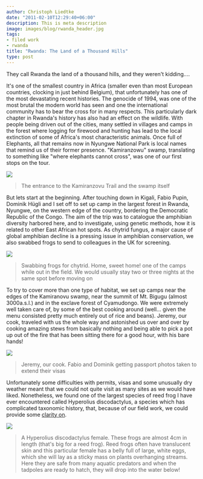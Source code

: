```yaml
---
author: Christoph Liedtke
date: "2011-02-10T12:29:40+06:00"
description: This is meta description
image: images/blog/rwanda_header.jpg
tags:
- filed work
- rwanda
title: "Rwanda: The Land of a Thousand Hills"
type: post
---
```


They call Rwanda the land of a thousand hills, and they weren't kidding....  

It's one of the smallest country in Africa (smaller even than most European countries, clocking in just behind Belgium), that unfortunately has one of the most devastating recent histories. The genocide of 1994, was one of the most brutal the modern world has seen and one the international community has to bear the cross for in many respects. This particularly dark chapter in Rwanda's history has also had an effect on the wildlife. With people being driven out of the cities, many settled in villages and camps in the forest where logging for firewood and hunting has lead to the local extinction of some of Africa's most characteristic animals. Once full of Elephants, all that remains now in Nyungwe National Park is local names that remind us of their former presence. "Kamiranzowu" swamp, translating to something like  "where elephants cannot cross", was one of our first stops on the tour.

![](/images/blog/rwanda_fig1.png)
>The entrance to the Kamiranzovu Trail and the swamp itself

But lets start at the beginning. After touching down in Kigali, Fabio Pupin, Dominik Hügli and I set off to set up camp in the largest forest in Rwanda, Nyungwe, on the western edge of the country, bordering the Democratic Republic of the Congo. The aim of the trip was to catalogue the amphibian diversity harbored here, and to investigate, using genetic methods, how it is related to other East African hot spots. As chytrid fungus, a major cause of global amphibian decline is a pressing issue in amphibian conservation, we also swabbed frogs to send to colleagues in the UK for screening.

![](/images/blog/rwanda_fig2.png)
>Swabbing frogs for chytrid. Home, sweet home! one of the camps while out in the field. We would usually stay two or three nights at the same spot before moving on  

To try to cover more than one type of habitat, we set up camps near the edges of the Kamiranovu swamp, near the summit of Mt. Bigugu (almost 3000a.s.l.) and in the exclave forest of Cyamudongo. We were extremely well taken care of, by some of the best cooking around (well... given the menu consisted pretty much entirely out of rice and beans). Jeremy, our cook, traveled with us the whole way and astonished us over and over by cooking amazing stews from basically nothing and being able to pick a pot up out of the fire that has been sitting there for a good hour, with his bare hands!

![](/images/blog/rwanda_fig3.png)
>Jeremy, our cook. Fabio and Dominik getting passport photos taken to extend their visas

Unfortunately some difficulties with permits, visas and some unusually dry weather meant that we could not quite visit as many sites as we would have liked. Nonetheless, we found one of the largest species of reed frog I have ever encountered called Hyperolius discodactylus, a species which has complicated taxonomic history, that, because of our field work, we could provide some [clarity on](https://pubmed.ncbi.nlm.nih.gov/24871178/).

![](/images/blog/rwanda_fig4.png)
>A Hyperolius discodactylus female. These frogs are almost 4cm in length (that's big for a reed frog). Reed frogs  often have translucent skin and this particular female has a belly full of large, white eggs, which she will lay as a sticky mass on plants overhanging streams. Here they are safe from many aquatic predators and when the tadpoles are ready to hatch, they will drop into the water below!
